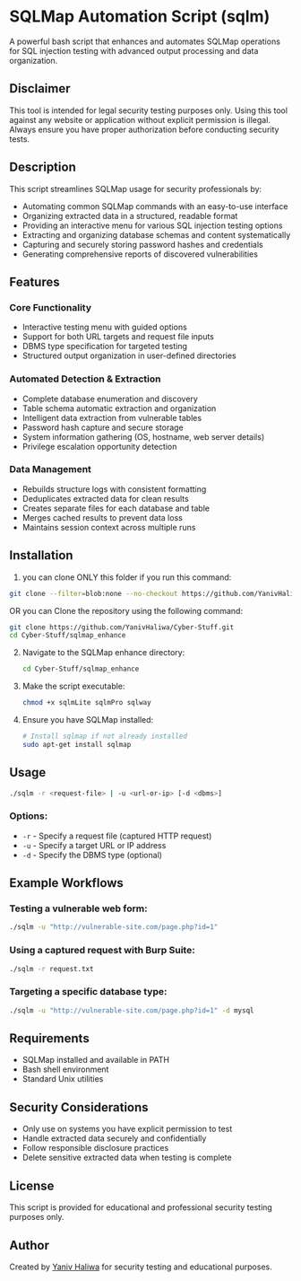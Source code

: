 # SQLMap Automation Script (sqlm)

A powerful bash script that enhances and automates SQLMap operations for SQL injection testing with advanced output processing and data organization.

## Disclaimer

This tool is intended for legal security testing purposes only. Using this tool against any website or application without explicit permission is illegal. Always ensure you have proper authorization before conducting security tests.

## Description

This script streamlines SQLMap usage for security professionals by:

- Automating common SQLMap commands with an easy-to-use interface
- Organizing extracted data in a structured, readable format
- Providing an interactive menu for various SQL injection testing options
- Extracting and organizing database schemas and content systematically
- Capturing and securely storing password hashes and credentials
- Generating comprehensive reports of discovered vulnerabilities

## Features

### Core Functionality
- Interactive testing menu with guided options
- Support for both URL targets and request file inputs
- DBMS type specification for targeted testing
- Structured output organization in user-defined directories

### Automated Detection & Extraction
- Complete database enumeration and discovery
- Table schema automatic extraction and organization
- Intelligent data extraction from vulnerable tables
- Password hash capture and secure storage
- System information gathering (OS, hostname, web server details)
- Privilege escalation opportunity detection

### Data Management
- Rebuilds structure logs with consistent formatting
- Deduplicates extracted data for clean results
- Creates separate files for each database and table
- Merges cached results to prevent data loss
- Maintains session context across multiple runs

## Installation

1.  you can clone ONLY this folder if you run this command: 

```bash
git clone --filter=blob:none --no-checkout https://github.com/YanivHaliwa/Cyber-Stuff.git && cd Cyber-Stuff && git sparse-checkout init --cone && git sparse-checkout set sqlmap_enhance  && git checkout
```

OR you can Clone the repository using the following command:

```bash
git clone https://github.com/YanivHaliwa/Cyber-Stuff.git
cd Cyber-Stuff/sqlmap_enhance
```

2. Navigate to the SQLMap enhance directory:
   ```bash
   cd Cyber-Stuff/sqlmap_enhance
   ```

3. Make the script executable:
   ```bash
   chmod +x sqlmLite sqlmPro sqlway
   ```
 

4. Ensure you have SQLMap installed:
   ```bash
   # Install sqlmap if not already installed
   sudo apt-get install sqlmap
   ```

## Usage

```bash
./sqlm -r <request-file> | -u <url-or-ip> [-d <dbms>]
```

### Options:
- `-r` - Specify a request file (captured HTTP request)
- `-u` - Specify a target URL or IP address
- `-d` - Specify the DBMS type (optional)

## Example Workflows

### Testing a vulnerable web form:
```bash
./sqlm -u "http://vulnerable-site.com/page.php?id=1"
```

### Using a captured request with Burp Suite:
```bash
./sqlm -r request.txt
```

### Targeting a specific database type:
```bash
./sqlm -u "http://vulnerable-site.com/page.php?id=1" -d mysql
```

## Requirements

- SQLMap installed and available in PATH
- Bash shell environment
- Standard Unix utilities

## Security Considerations

- Only use on systems you have explicit permission to test
- Handle extracted data securely and confidentially
- Follow responsible disclosure practices
- Delete sensitive extracted data when testing is complete

## License

This script is provided for educational and professional security testing purposes only.

## Author

Created by [Yaniv Haliwa](https://github.com/YanivHaliwa) for security testing and educational purposes.
